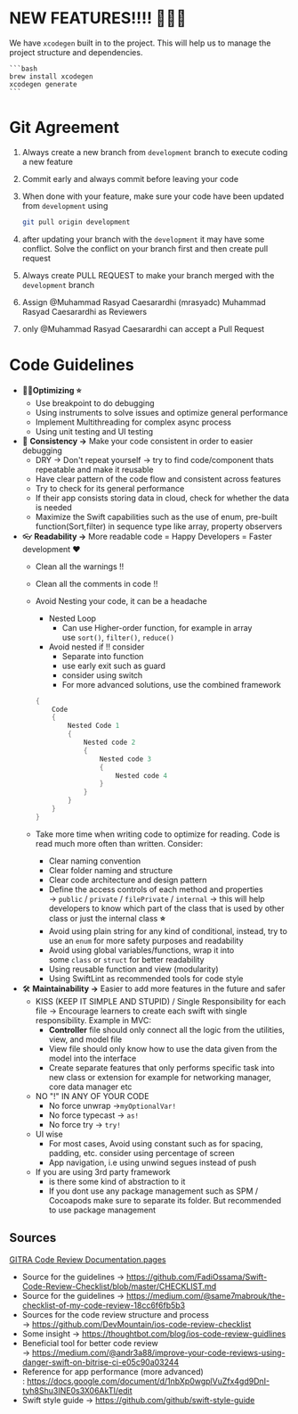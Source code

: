 # NEW FEATURES!!!! 🎉🎉🎉

We have `xcodegen` built in to the project. This will help us to manage the project structure and dependencies.

    ```bash
    brew install xcodegen
    xcodegen generate
    ```

# Git Agreement

1. Always create a new branch from `development` branch to execute coding a new feature
2. Commit early and always commit before leaving your code
3. When done with your feature, make sure your code have been updated from `development` using
    
    ```bash
    git pull origin development
    ```
    
4. after updating your branch with the `development` it may have some conflict. Solve the conflict on your branch first and then create pull request
5. Always create PULL REQUEST to make your branch merged with the `development` branch
6. Assign @Muhammad Rasyad Caesarardhi (mrasyadc) Muhammad Rasyad Caesarardhi as Reviewers
7. only @Muhammad Rasyad Caesarardhi can accept a Pull Request

# Code Guidelines

- 🏃‍♀️**Optimizing ⭐️**
    - Use breakpoint to do debugging
    - Using instruments to solve issues and optimize general performance
    - Implement Multithreading for complex async process
    - Using unit testing and UI testing
- 🚦 **Consistency →** Make your code consistent in order to easier debugging
    - DRY → Don't repeat yourself → try to find code/component thats repeatable and make it reusable
    - Have clear pattern of the code flow and consistent across features
    - Try to check for its general performance
    - If their app consists storing data in cloud, check for whether the data is needed
    - Maximize the Swift capabilities such as the use of enum, pre-built function(Sort,filter) in sequence type like array, property observers
- 👓 **Readability →** More readable code = Happy Developers = Faster development ❤️
    - Clean all the warnings !!
    - Clean all the comments in code !!
    - Avoid Nesting your code, it can be a headache
        - Nested Loop
            - Can use Higher-order function, for example in array use `sort()`, `filter()`, `reduce()`
        - Avoid nested if !! consider
            - Separate into function
            - use early exit such as guard
            - consider using switch
            - For more advanced solutions, use the combined framework
        
        ```swift
        {
        	Code
        	{
        		Nested Code 1
        		{
        			Nested code 2
        			{
        				Nested code 3
        				{
        					Nested code 4
        				}
        			}
        		}
        	}
        }
        
        ```
        
    - Take more time when writing code to optimize for reading. Code is read much more often than written. Consider:
        - Clear naming convention
        - Clear folder naming and structure
        - Clear code architecture and design pattern
        - Define the access controls of each method and properties → `public` / `private` / `filePrivate` / `internal` → this will help developers to know which part of the class that is used by other class or just the internal class **⭐️**
        - Avoid using plain string for any kind of conditional, instead, try to use an `enum` for more safety purposes and readability
        - Avoid using global variables/functions, wrap it into some `class` or `struct` for better readability
        - Using reusable function and view (modularity)
        - Using SwiftLint as recommended tools for code style
- 🛠 **Maintainability →** Easier to add more features in the future and safer
    - KISS (KEEP IT SIMPLE AND STUPID) / Single Responsibility for each file → Encourage learners to create each swift with single responsibility. Example in MVC:
        - **Controller** file should only connect all the logic from the utilities, view, and model file
        - View file should only know how to use the data given from the model into the interface
        - Create separate features that only performs specific task into new class or extension for example for networking manager, core data manager etc
    - NO "!" IN ANY OF YOUR CODE
        - No force unwrap →`myOptionalVar!`
        - No force typecast → `as!`
        - No force try → `try!`
    - UI wise
        - For most cases, Avoid using constant such as for spacing, padding, etc. consider using percentage of screen
        - App navigation, i.e using unwind segues instead of push
    - If you are using 3rd party framework
        - is there some kind of abstraction to it
        - If you dont use any package management such as SPM / Cocoapods make sure to separate its folder. But recommended to use package management

## **Sources**

[GITRA Code Review Documentation.pages](https://s3-us-west-2.amazonaws.com/secure.notion-static.com/37fb4765-3119-4cc5-bbaf-20dbe986941b/GITRA_Code_Review_Documentation.pages)

- Source for the guidelines → https://github.com/FadiOssama/Swift-Code-Review-Checklist/blob/master/CHECKLIST.md
- Source for the guidelines → https://medium.com/@same7mabrouk/the-checklist-of-my-code-review-18cc6f6fb5b3
- Sources for the code review structure and process → https://github.com/DevMountain/ios-code-review-checklist
- Some insight → https://thoughtbot.com/blog/ios-code-review-guidlines
- Beneficial tool for better code review → https://medium.com/@andr3a88/improve-your-code-reviews-using-danger-swift-on-bitrise-ci-e05c90a03244
- Reference for app performance (more advanced) : https://docs.google.com/document/d/1nbXp0wgplVuZfx4gd9DnI-tyh8Shu3INE0s3X06AkTI/edit
- Swift style guide → https://github.com/github/swift-style-guide
